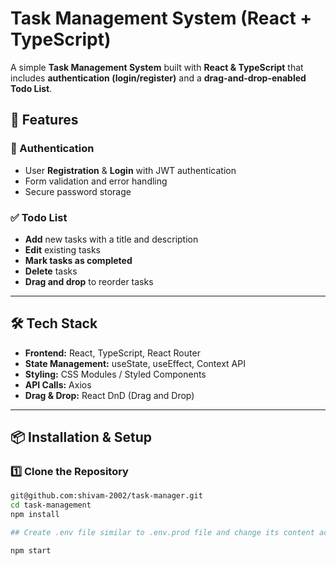 # Task Management System (React + TypeScript)

A simple **Task Management System** built with **React & TypeScript** that includes **authentication (login/register)** and a **drag-and-drop-enabled Todo List**.

## 🚀 Features

### **🔐 Authentication**
- User **Registration** & **Login** with JWT authentication
- Form validation and error handling
- Secure password storage

### **✅ Todo List**
- **Add** new tasks with a title and description
- **Edit** existing tasks
- **Mark tasks as completed**
- **Delete** tasks
- **Drag and drop** to reorder tasks

---

## 🛠 Tech Stack
- **Frontend:** React, TypeScript, React Router
- **State Management:** useState, useEffect, Context API
- **Styling:** CSS Modules / Styled Components
- **API Calls:** Axios
- **Drag & Drop:** React DnD (Drag and Drop)

---

## 📦 Installation & Setup

### **1️⃣ Clone the Repository**
```sh
git@github.com:shivam-2002/task-manager.git
cd task-management
npm install

## Create .env file similar to .env.prod file and change its content accordingly

npm start

